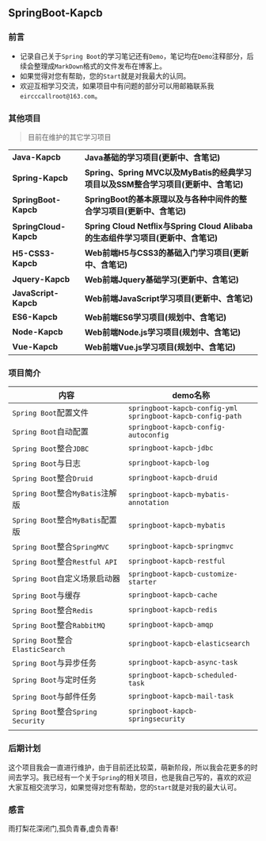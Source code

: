 ## SpringBoot-Kapcb

### 前言

- 记录自己关于`Spring Boot`的学习笔记还有`Demo`，笔记均在`Demo`注释部分，后续会整理成`MarkDown`格式的文件发布在博客上。
- 如果觉得对您有帮助，您的`Start`就是对我最大的认同。
- 欢迎互相学习交流，如果项目中有问题的部分可以用邮箱联系我`eircccallroot@163.com`。

### 其他项目

> 目前在维护的其它学习项目

<table>
    <tr>
        <td><a style="text-decoration: none;" href="https://github.com/Eircc/Java-Kapcb" target="_blank"><strong>Java-Kapcb</strong></a></td>
        <td><a style="text-decoration: none;" href="https://github.com/Eircc/Java-Kapcb" target="_blank"><b>Java基础的学习项目(更新中、含笔记)</b></a></td>
    </tr>
    <tr>
    	<td><a style="text-decoration: none;" href="https://github.com/Eircc/Spring-Kapcb" target="_blank"><strong>Spring-Kapcb</strong></a></td>
        <td><a style="text-decoration: none;" href="https://github.com/Eircc/Spring-Kapcb" target="_blank"><b>Spring、Spring MVC以及MyBatis的经典学习项目以及SSM整合学习项目(更新中、含笔记)</b></a></td>
    </tr>
    <tr>
    	<td><a style="text-decoration: none;" href="https://github.com/Eircc/SpringBoot-Kapcb" target="_blank"><strong>SpringBoot-Kapcb</strong></a></td>
        <td><a style="text-decoration: none;" href="https://github.com/Eircc/SpringBoot-Kapcb" target="_blank"><b>SpringBoot的基本原理以及与各种中间件的整合学习项目(更新中、含笔记)</b></a></td>
    </tr>
    <tr>
    	<td><a style="text-decoration: none;" href="https://github.com/Eircc/SpringCloud-Kapcb" target="_blank"><strong>SpringCloud-Kapcb</strong></a></td>
        <td><a style="text-decoration: none;" href="https://github.com/Eircc/SpringCloud-Kapcb" target="_blank"><b>Spring Cloud Netflix与Spring Cloud Alibaba的生态组件学习项目(更新中、含笔记)</b></a></td>
    </tr>
    <tr>
        <td><a style="text-decoration: none;" href="https://github.com/Eircc/H5-CSS3-Kapcb" target="_blank"><strong>H5-CSS3-Kapcb</strong></a></td>
        <td><a style="text-decoration: none;" href="https://github.com/Eircc/H5-CSS3-Kapcb" target="_blank"><b>Web前端H5与CSS3的基础入门学习项目(更新中、含笔记)</b></a></td>
    </tr>
    <tr>
    	<td><a style="text-decoration: none;" href="#" target="_blank"><strong>Jquery-Kapcb</strong></a></td>
        <td><a style="text-decoration: none;" href="#" target="_blank"><strong>Web前端Jquery基础学习(更新中、含笔记)</strong></a></td>
    </tr>
    <tr>
    	<td><a style="text-decoration: none;" href="https://github.com/Eircc/JavaScript-Kapcb" target="_blank"><strong>JavaScript-Kapcb</strong></a></td>
        <td><a style="text-decoration: none;" href="https://github.com/Eircc/JavaScript-Kapcb" target="_blank"><b>Web前端JavaScript学习项目(更新中、含笔记)</b></a></td>
    </tr>
     <tr>
    	<td><a style="text-decoration: none;" href="#" target="_blank"><strong>ES6-Kapcb</strong></a></td>
        <td><a style="text-decoration: none;" href="#" target="_nlank"><strong>Web前端ES6学习项目(规划中、含笔记)</strong></a></td>
    </tr>
    <tr>
    	<td><a style="text-decoration: none;" href="#" target="_blank"><strong>Node-Kapcb</strong></a></td>
        <td><a style="text-decoration: none;" href="#" target="_nlank"><strong>Web前端Node.js学习项目(规划中、含笔记)</strong></a></td>
    </tr>
    <tr>
    	<td><a style="text-decoration: none;" href="#" target="_blank"><strong>Vue-Kapcb</strong></a></td>
        <td><a style="text-decoration: none;" href="#" target="_blank"><strong>Web前端Vue.js学习项目(规划中、含笔记)</strong></a></td>
    </tr>
</table>



### 项目简介

| 内容                               | demo名称                                                     |
| ---------------------------------- | ------------------------------------------------------------ |
| `Spring Boot`配置文件              | `springboot-kapcb-config-yml`<br/>`springboot-kapcb-config-path` |
| `Spring Boot`自动配置              | `springboot-kapcb-config-autoconfig`                         |
| `Spring Boot`整合`JDBC`            | `springboot-kapcb-jdbc`                                      |
| `Spring Boot`与日志                | `springboot-kapcb-log`                                       |
| `Spring Boot`整合`Druid`           | `springboot-kapcb-druid`                                     |
| `Spring Boot`整合`MyBatis`注解版   | `springboot-kapcb-mybatis-annotation`                        |
| `Spring Boot`整合`MyBatis`配置版   | `springboot-kapcb-mybatis`                                   |
| `Spring Boot`整合`SpringMVC`       | `springboot-kapcb-springmvc`                                 |
| `Spring Boot`整合`Restful API`     | `springboot-kapcb-restful`                                   |
| `Spring Boot`自定义场景启动器      | `springboot-kapcb-customize-starter`                         |
| `Spring Boot`与缓存                | `springboot-kapcb-cache`                                     |
| `Spring Boot`整合`Redis`           | `springboot-kapcb-redis`                                     |
| `Spring Boot`整合`RabbitMQ`        | `springboot-kapcb-amqp`                                      |
| `Spring Boot`整合`ElasticSearch`   | `springboot-kapcb-elasticsearch`                             |
| `Spring Boot`与异步任务            | `springboot-kapcb-async-task`                                |
| `Spring Boot`与定时任务            | `springboot-kapcb-scheduled-task`                            |
| `Spring Boot`与邮件任务            | `springboot-kapcb-mail-task`                                 |
| `Spring Boot`整合`Spring Security` | `springboot-kapcb-springsecurity`                            |
|                                    |                                                              |



### 后期计划

这个项目我会一直进行维护，由于目前还比较菜，萌新阶段，所以我会花更多的时间去学习。我已经有一个关于`Spring`的相关项目，也是我自己写的，喜欢的欢迎大家互相交流学习，如果觉得对您有帮助，您的`Start`就是对我的最大认可。

### 感言
雨打梨花深闭门,孤负青春,虚负青春!
